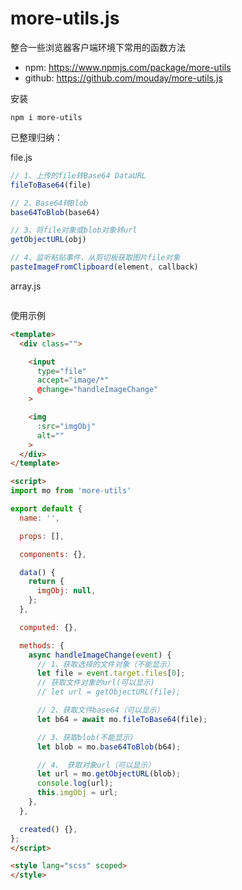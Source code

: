 # more-utils.js

整合一些浏览器客户端环境下常用的函数方法

- npm: https://www.npmjs.com/package/more-utils
- github: https://github.com/mouday/more-utils.js

安装
```
npm i more-utils
```

已整理归纳：

file.js
```js
// 1、上传的file转Base64 DataURL
fileToBase64(file)

// 2、Base64转Blob
base64ToBlob(base64)

// 3、将file对象或blob对象转url
getObjectURL(obj)

// 4、监听粘贴事件，从剪切板获取图片file对象
pasteImageFromClipboard(element, callback)
```
array.js
```js

```
使用示例

```html
<template>
  <div class="">

    <input
      type="file"
      accept="image/*"
      @change="handleImageChange"
    >

    <img
      :src="imgObj"
      alt=""
    >
  </div>
</template>

<script>
import mo from 'more-utils'

export default {
  name: '',

  props: [],

  components: {},

  data() {
    return {
      imgObj: null,
    };
  },

  computed: {},

  methods: {
    async handleImageChange(event) {
      // 1、获取选择的文件对象（不能显示）
      let file = event.target.files[0];
      // 获取文件对象的url(可以显示)
      // let url = getObjectURL(file);

      // 2、获取文件base64（可以显示）
      let b64 = await mo.fileToBase64(file);

      // 3、获取blob(不能显示)
      let blob = mo.base64ToBlob(b64);

      // 4、 获取对象url（可以显示）
      let url = mo.getObjectURL(blob);
      console.log(url);
      this.imgObj = url;
    },
  },

  created() {},
};
</script>

<style lang="scss" scoped>
</style>
```
